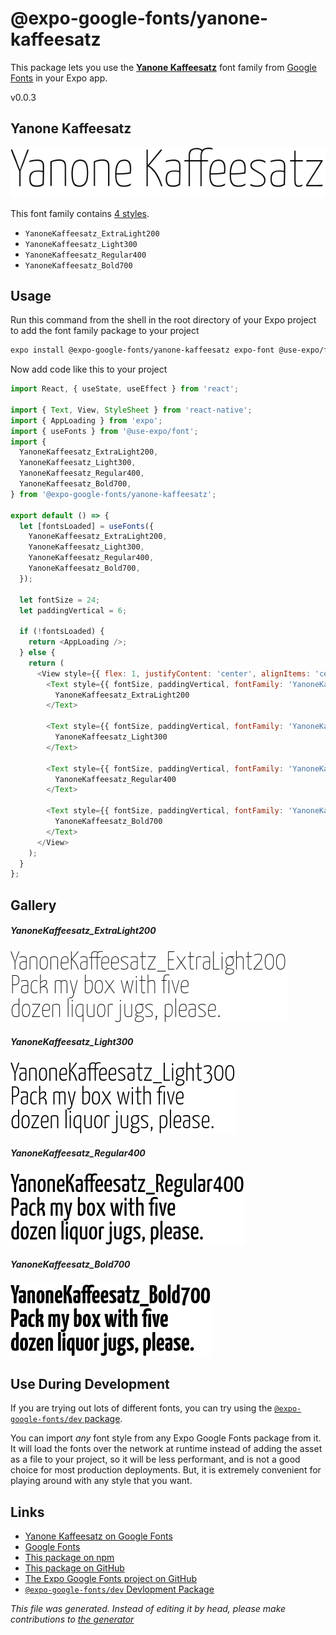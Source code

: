# @expo-google-fonts/yanone-kaffeesatz

This package lets you use the [**Yanone Kaffeesatz**](https://fonts.google.com/specimen/Yanone+Kaffeesatz) font family from [Google Fonts](https://fonts.google.com/) in your Expo app.

v0.0.3

## Yanone Kaffeesatz

![Yanone Kaffeesatz](./font-family.png)

This font family contains [4 styles](#gallery).

- `YanoneKaffeesatz_ExtraLight200`
- `YanoneKaffeesatz_Light300`
- `YanoneKaffeesatz_Regular400`
- `YanoneKaffeesatz_Bold700`

## Usage

Run this command from the shell in the root directory of your Expo project to add the font family package to your project
```sh
expo install @expo-google-fonts/yanone-kaffeesatz expo-font @use-expo/font
```

Now add code like this to your project
```js
import React, { useState, useEffect } from 'react';

import { Text, View, StyleSheet } from 'react-native';
import { AppLoading } from 'expo';
import { useFonts } from '@use-expo/font';
import {
  YanoneKaffeesatz_ExtraLight200,
  YanoneKaffeesatz_Light300,
  YanoneKaffeesatz_Regular400,
  YanoneKaffeesatz_Bold700,
} from '@expo-google-fonts/yanone-kaffeesatz';

export default () => {
  let [fontsLoaded] = useFonts({
    YanoneKaffeesatz_ExtraLight200,
    YanoneKaffeesatz_Light300,
    YanoneKaffeesatz_Regular400,
    YanoneKaffeesatz_Bold700,
  });

  let fontSize = 24;
  let paddingVertical = 6;

  if (!fontsLoaded) {
    return <AppLoading />;
  } else {
    return (
      <View style={{ flex: 1, justifyContent: 'center', alignItems: 'center' }}>
        <Text style={{ fontSize, paddingVertical, fontFamily: 'YanoneKaffeesatz_ExtraLight200' }}>
          YanoneKaffeesatz_ExtraLight200
        </Text>

        <Text style={{ fontSize, paddingVertical, fontFamily: 'YanoneKaffeesatz_Light300' }}>
          YanoneKaffeesatz_Light300
        </Text>

        <Text style={{ fontSize, paddingVertical, fontFamily: 'YanoneKaffeesatz_Regular400' }}>
          YanoneKaffeesatz_Regular400
        </Text>

        <Text style={{ fontSize, paddingVertical, fontFamily: 'YanoneKaffeesatz_Bold700' }}>
          YanoneKaffeesatz_Bold700
        </Text>
      </View>
    );
  }
};

```

## Gallery

##### YanoneKaffeesatz_ExtraLight200
![YanoneKaffeesatz_ExtraLight200](./9805245cc2de9c8da9ae786c7e17ac2da9f93c7b2ba3cc8f481e28eb05146193.ttf.png)

##### YanoneKaffeesatz_Light300
![YanoneKaffeesatz_Light300](./d9ed8432723bd4d507a98d52dc50b9852ac3d6456e0fbcf9bf639b19982af563.ttf.png)

##### YanoneKaffeesatz_Regular400
![YanoneKaffeesatz_Regular400](./c590a52e12f62af4fec495eae613bff7aa7763fb2c5bec48e1db96503ba91c1b.ttf.png)

##### YanoneKaffeesatz_Bold700
![YanoneKaffeesatz_Bold700](./5245342d46c5e01aaa2e808a7962687a57c7ffaad83ff05db327e9fbf28d79c0.ttf.png)


## Use During Development

If you are trying out lots of different fonts, you can try using the [`@expo-google-fonts/dev` package](https://www.npmjs.com/package/@expo-google-fonts/dev).

You can import *any* font style from any Expo Google Fonts package from it. It will load the fonts
over the network at runtime instead of adding the asset as a file to your project, so it will be 
less performant, and is not a good choice for most production deployments. But, it is extremely convenient
for playing around with any style that you want.

## Links

- [Yanone Kaffeesatz on Google Fonts](https://fonts.google.com/specimen/Yanone+Kaffeesatz)
- [Google Fonts](https://fonts.google.com/)
- [This package on npm](https://www.npmjs.com/package/@expo-google-fonts/yanone-kaffeesatz)
- [This package on GitHub](https://github.com/expo/google-fonts/tree/master/font-packages/yanone-kaffeesatz)
- [The Expo Google Fonts project on GitHub](https://github.com/expo/google-fonts)
- [`@expo-google-fonts/dev` Devlopment Package](https://github.com/expo/google-fonts/tree/master/font-packages/dev)


*This file was generated. Instead of editing it by head, please make contributions to [the generator](https://github.com/expo/google-fonts/tree/master/packages/generator)*
